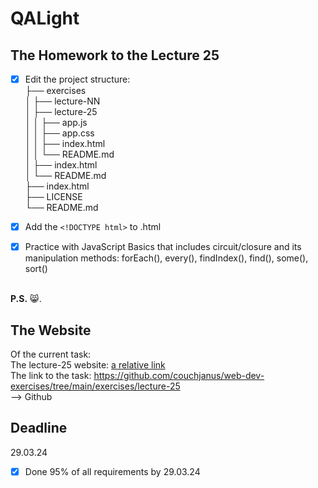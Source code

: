 # QALight
## The Homework to the Lecture 25

- [x] Edit the project structure:<br>
├── exercises<br>
│   ├── lecture-NN<br>
│   ├── lecture-25<br>
│   │   ├── app.js<br>
│   │   ├── app.css<br>
│   │   ├── index.html<br>
│   │   └── README.md<br>
│   ├── index.html <br>
│   └── README.md<br>
├── index.html<br>
├── LICENSE<br>
└── README.md<br>

- [x] Add the `<!DOCTYPE html>` to .html<br>
- [x] Practice with JavaScript Basics that includes circuit/closure and its manipulation methods: forEach(), every(), findIndex(), find(), some(), sort()
<br><br>

**P.S.** 😸.

## The Website
Of the current task: <br>
The lecture-25 website: [a relative link](./index.html)<br>
The link to the task: https://github.com/couchjanus/web-dev-exercises/tree/main/exercises/lecture-25
<br />
--> Github

## Deadline
29.03.24 <br />

- [x] Done 95% of all requirements by 29.03.24